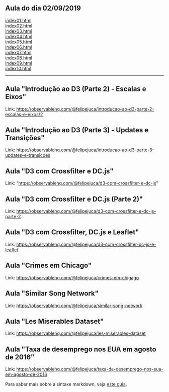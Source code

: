 ## Aula do dia 02/09/2019

[index01.html](basic/index01.html)<br>
[index02.html](basic/index02.html)<br>
[index03.html](basic/index03.html)<br>
[index04.html](basic/index04.html)<br>
[index05.html](basic/index05.html)<br>
[index06.html](basic/index06.html)<br>
[index07.html](basic/index07.html)<br>
[index08.html](basic/index08.html)<br>
[index09.html](basic/index09.html)<br>
[index10.html](basic/index10.html)<br>

---

## Aula "Introdução ao D3 (Parte 2) - Escalas e Eixos"

Link: https://observablehq.com/@felipejuca/introducao-ao-d3-parte-2-escalas-e-eixos/2


## Aula "Introdução ao D3 (Parte 3) - Updates e Transições"

Link: https://observablehq.com/@felipejuca/introducao-ao-d3-parte-3-updates-e-transicoes


## Aula "D3 com Crossfilter e DC.js"

Link: "https://observablehq.com/@felipejuca/d3-com-crossfilter-e-dc-js"


## Aula "D3 com Crossfilter e DC.js (Parte 2)"

Link: https://observablehq.com/@felipejuca/d3-com-crossfilter-e-dc-js-parte-2


## Aula "D3 com Crossfilter, DC.js e Leaflet"

Link: https://observablehq.com/@felipejuca/d3-com-crossfilter-dc-js-e-leaflet


## Aula "Crimes em Chicago"

Link: https://observablehq.com/@felipejuca/crimes-em-chigago


## Aula "Similar Song Network"

Link: https://observablehq.com/@felipejuca/similar-song-network 


## Aula "Les Miserables Dataset"

Link: https://observablehq.com/@felipejuca/les-miserables-dataset


## Aula "Taxa de desemprego nos EUA em agosto de 2016"

Link: https://observablehq.com/@felipejuca/taxa-de-desemprego-nos-eua-em-agosto-de-2016


Para saber mais sobre a sintaxe markdown, veja [este guia](https://guides.github.com/features/mastering-markdown/).
